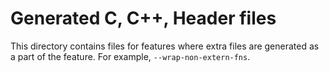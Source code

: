 # Generated C, C++, Header files

This directory contains files for features where extra files are generated
as a part of the feature. For example, `--wrap-non-extern-fns`.
